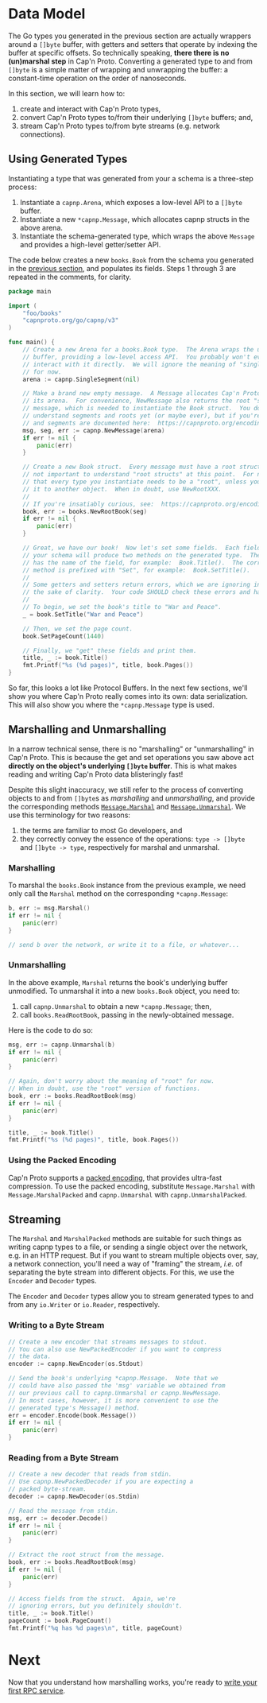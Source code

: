 # Data Model

The Go types you generated in the previous section are actually wrappers around a `[]byte` buffer, with getters and setters that operate by indexing the buffer at specific offsets.  So technically speaking, **there there is no (un)marshal step** in Cap'n Proto.  Converting a generated type to and from `[]byte` is a simple matter of wrapping and unwrapping the buffer:  a constant-time operation on the order of nanoseconds.

In this section, we will learn how to:

1. create and interact with Cap'n Proto types,
2. convert Cap'n Proto types to/from their underlying `[]byte` buffers; and,
3. stream Cap'n Proto types to/from byte streams (e.g. network connections).

## Using Generated Types

Instantiating a type that was generated from your a schema is a three-step process:

1. Instantiate a `capnp.Arena`, which exposes a low-level API to a `[]byte` buffer.
2. Instantiate a new `*capnp.Message`, which allocates capnp structs in the above arena.
3. Instantiate the schema-generated type, which wraps the above `Message` and provides a high-level getter/setter API.

The code below creates a new `books.Book` from the schema you generated in the [previous section](Writing-Schemas-and-Generating-Code.md), and populates its fields.  Steps 1 through 3 are repeated in the comments, for clarity.

```go
package main

import (
    "foo/books"
    "capnproto.org/go/capnp/v3"
)

func main() {
    // Create a new Arena for a books.Book type.  The Arena wraps the underlying
    // buffer, providing a low-level access API.  You probably won't ever need to
    // interact with it directly.  We will ignore the meaning of "single segment"
    // for now.
    arena := capnp.SingleSegment(nil)

    // Make a brand new empty message.  A Message allocates Cap'n Proto structs within
    // its arena.  For convenience, NewMessage also returns the root "segment" of the
    // message, which is needed to instantiate the Book struct.  You don't need to
    // understand segments and roots yet (or maybe ever), but if you're curious, messages
    // and segments are documented here:  https://capnproto.org/encoding.html
    msg, seg, err := capnp.NewMessage(arena)
    if err != nil {
        panic(err)
    }

    // Create a new Book struct.  Every message must have a root struct.  Again, it is
    // not important to understand "root structs" at this point.  For now, just understand
    // that every type you instantiate needs to be a "root", unless you plan on assigning
    // it to another object.  When in doubt, use NewRootXXX.
    //
    // If you're insatiably curious, see:  https://capnproto.org/encoding.html#messages
    book, err := books.NewRootBook(seg)
    if err != nil {
        panic(err)
    }

    // Great, we have our book!  Now let's set some fields.  Each field you declared in
    // your schema will produce two methods on the generated type.  The "getter" method
    // has the name of the field, for example:  Book.Title().  The corresponding "setter"
    // method is prefixed with "Set", for example:  Book.SetTitle().
    //
    // Some getters and setters return errors, which we are ignoring in this example for
    // the sake of clarity.  Your code SHOULD check these errors and handle them.
    //
    // To begin, we set the book's title to "War and Peace".
    _ = book.SetTitle("War and Peace")

    // Then, we set the page count.
    book.SetPageCount(1440)

    // Finally, we "get" these fields and print them.
    title, _ := book.Title()
    fmt.Printf("%s (%d pages)", title, book.Pages())
}
```

So far, this looks a lot like Protocol Buffers.  In the next few sections, we'll show you where Cap'n Proto really comes into its own:  data serialization.  This will also show you where the `*capnp.Message` type is used.

## Marshalling and Unmarshalling

In a narrow technical sense, there is no "marshalling" or "unmarshalling" in Cap'n Proto.  This is because the get and set operations you saw above act **directly on the object's underlying `[]byte` buffer**.  This is what makes reading and writing Cap'n Proto data blisteringly fast!

Despite this slight inaccuracy, we still refer to the process of converting objects to and from `[]byte`s as *marshalling* and *unmarshalling*, and provide the corresponding methods [`Message.Marshal`](https://pkg.go.dev/capnproto.org/go/capnp/v3#Message.Marshal) and [`Message.Unmarshal`](https://pkg.go.dev/capnproto.org/go/capnp/v3#Message.Unmarshal).   We use this terminology for two reasons:

1. the terms are familiar to most Go developers, and
2. they correctly convey the essence of the operations:  `type -> []byte` and `[]byte -> type`, respectively for marshal and unmarshal.

### Marshalling

To marshal the `books.Book` instance from the previous example, we need only call the `Marshal` method on the corresponding `*capnp.Message`:

```go
b, err := msg.Marshal()
if err != nil {
    panic(err)
}

// send b over the network, or write it to a file, or whatever...
```

### Unmarshalling

In the above example, `Marshal` returns the book's underlying buffer unmodified.  To unmarshal it into a new `books.Book` object, you need to:

1. call `capnp.Unmarshal` to obtain a new `*capnp.Message`; then,
2. call `books.ReadRootBook`, passing in the newly-obtained message.

Here is the code to do so:

```go
msg, err := capnp.Unmarshal(b)
if err != nil {
    panic(err)
}

// Again, don't worry about the meaning of "root" for now.
// When in doubt, use the "root" version of functions.
book, err := books.ReadRootBook(msg)
if err != nil {
    panic(err)
}

title, _ := book.Title()
fmt.Printf("%s (%d pages)", title, book.Pages())
```

### Using the Packed Encoding

Cap'n Proto supports a [packed encoding](https://capnproto.org/encoding.html#packing), that provides ultra-fast compression.  To use the packed encoding, substitute `Message.Marshal` with `Message.MarshalPacked` and `capnp.Unmarshal` with `capnp.UnmarshalPacked`.

## Streaming

The `Marshal` and `MarshalPacked` methods are suitable for such things as writing capnp types to a file, or sending a single object over the network, e.g. in an HTTP request.  But if you want to stream multiple objects over, say, a network connection, you'll need a way of "framing" the stream, _i.e._ of separating the byte stream into different objects.  For this, we use the `Encoder` and `Decoder` types.

The `Encoder` and `Decoder` types allow you to stream generated types to and from any `io.Writer` or `io.Reader`, respectively.

### Writing to a Byte Stream

```go
// Create a new encoder that streams messages to stdout.
// You can also use NewPackedEncoder if you want to compress
// the data.
encoder := capnp.NewEncoder(os.Stdout)

// Send the book's underlying *capnp.Message.  Note that we
// could have also passed the 'msg' variable we obtained from
// our previous call to capnp.Unmarshal or capnp.NewMessage.
// In most cases, however, it is more convenient to use the
// generated type's Message() method.
err = encoder.Encode(book.Message())
if err != nil {
    panic(err)
}
```

### Reading from a Byte Stream

```go
// Create a new decoder that reads from stdin.
// Use capnp.NewPackedDecoder if you are expecting a
// packed byte-stream.
decoder := capnp.NewDecoder(os.Stdin)

// Read the message from stdin.
msg, err := decoder.Decode()
if err != nil {
    panic(err)
}

// Extract the root struct from the message.
book, err := books.ReadRootBook(msg)
if err != nil {
    panic(err)
}

// Access fields from the struct.  Again, we're
// ignoring errors, but you definitely shouldn't.
title, _ := book.Title()
pageCount := book.PageCount()
fmt.Printf("%q has %d pages\n", title, pageCount)
```

# Next

Now that you understand how marshalling works, you're ready to [write your first RPC service](Remote-Procedure-Calls-using-Interfaces.md).
